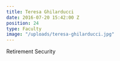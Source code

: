 ```yaml
---
title: Teresa Ghilarducci
date: 2016-07-20 15:42:00 Z
position: 24
type: Faculty
image: "/uploads/teresa-ghilarducci.jpg"
---
```


Retirement Security
